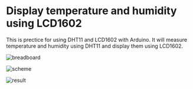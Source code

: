 Display temperature and humidity using LCD1602
===================================

This is prectice for using DHT11 and LCD1602 with Arduino. It will measure temperature and humidity using DHT11 and display them using LCD1602.

![breadboard](https://lh6.googleusercontent.com/-lWe2CscmyLw/Ujv5p3ZbUgI/AAAAAAAABMM/0Dv91ak3_9o/s640/Breadboard_bb.png)

![scheme](https://lh6.googleusercontent.com/-aX-NkrUuHvI/Ujv5piz0TnI/AAAAAAAABMQ/bdtvWYZfm1A/s720/Breadboard_schem.png)

![result](https://lh5.googleusercontent.com/-z0G7fuWmDjs/Ujv5pwiav-I/AAAAAAAABMU/OTBrKNvVwxU/s640/result.jpg)
